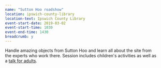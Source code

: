 ```yaml
---
name: "Sutton Hoo roadshow"
location: ipswich-county-library
location-text: Ipswich County Library
event-start-date: 2019-03-02
event-start-time: 1030
event-end-time: 1430
breadcrumb: y
---
```


Handle amazing objects from Sutton Hoo and learn all about the site from the experts who work there. Session includes children's activities as well as a [talk for adults](/events/ipswich-2019-03-02-sutton-hoo-talk/).
